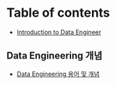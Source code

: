 # Table of contents

* [Introduction to Data Engineer](README.md)

## Data Engineering 개념

* [Data Engineering 용어 및 개념](data-engineering/data-engineering.md)

